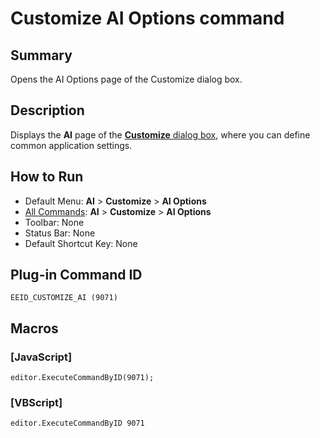 # Customize AI Options command

## Summary

Opens the AI Options page of the Customize dialog box.

## Description

Displays the **AI** page of the [**Customize** dialog box](../../dlg/customize/index),
where you can define common application settings.

## How to Run

- Default Menu: **AI** > **Customize** > **AI Options**
- [All Commands](../tools/all_commands): **AI** > **Customize** > **AI Options**
- Toolbar: None
- Status Bar: None
- Default Shortcut Key: None

## Plug-in Command ID

```
EEID_CUSTOMIZE_AI (9071)```

## Macros

### \[JavaScript\]

```
editor.ExecuteCommandByID(9071);
```

### \[VBScript\]

```
editor.ExecuteCommandByID 9071
```
